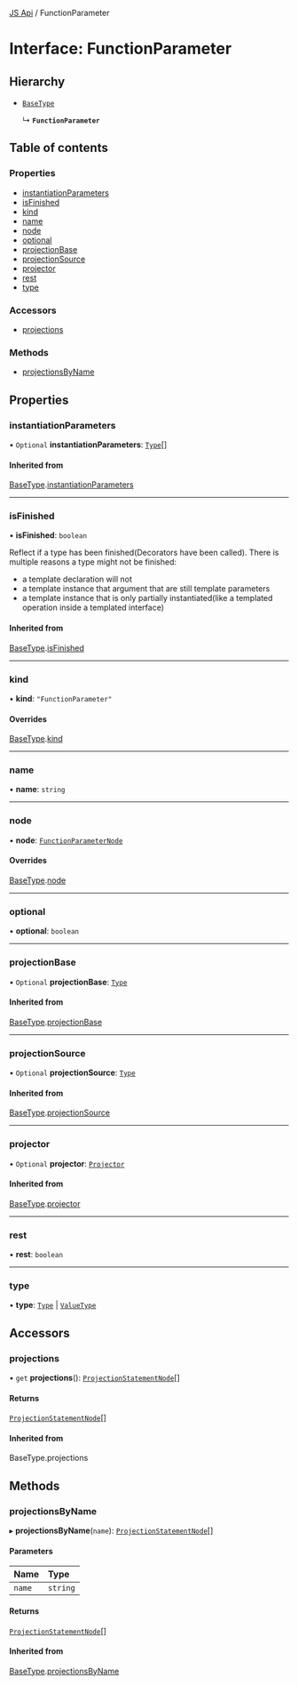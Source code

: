 [JS Api](../index.md) / FunctionParameter

# Interface: FunctionParameter

## Hierarchy

- [`BaseType`](BaseType.md)

  ↳ **`FunctionParameter`**

## Table of contents

### Properties

- [instantiationParameters](FunctionParameter.md#instantiationparameters)
- [isFinished](FunctionParameter.md#isfinished)
- [kind](FunctionParameter.md#kind)
- [name](FunctionParameter.md#name)
- [node](FunctionParameter.md#node)
- [optional](FunctionParameter.md#optional)
- [projectionBase](FunctionParameter.md#projectionbase)
- [projectionSource](FunctionParameter.md#projectionsource)
- [projector](FunctionParameter.md#projector)
- [rest](FunctionParameter.md#rest)
- [type](FunctionParameter.md#type)

### Accessors

- [projections](FunctionParameter.md#projections)

### Methods

- [projectionsByName](FunctionParameter.md#projectionsbyname)

## Properties

### instantiationParameters

• `Optional` **instantiationParameters**: [`Type`](../index.md#type)[]

#### Inherited from

[BaseType](BaseType.md).[instantiationParameters](BaseType.md#instantiationparameters)

___

### isFinished

• **isFinished**: `boolean`

Reflect if a type has been finished(Decorators have been called).
There is multiple reasons a type might not be finished:
- a template declaration will not
- a template instance that argument that are still template parameters
- a template instance that is only partially instantiated(like a templated operation inside a templated interface)

#### Inherited from

[BaseType](BaseType.md).[isFinished](BaseType.md#isfinished)

___

### kind

• **kind**: ``"FunctionParameter"``

#### Overrides

[BaseType](BaseType.md).[kind](BaseType.md#kind)

___

### name

• **name**: `string`

___

### node

• **node**: [`FunctionParameterNode`](FunctionParameterNode.md)

#### Overrides

[BaseType](BaseType.md).[node](BaseType.md#node)

___

### optional

• **optional**: `boolean`

___

### projectionBase

• `Optional` **projectionBase**: [`Type`](../index.md#type)

#### Inherited from

[BaseType](BaseType.md).[projectionBase](BaseType.md#projectionbase)

___

### projectionSource

• `Optional` **projectionSource**: [`Type`](../index.md#type)

#### Inherited from

[BaseType](BaseType.md).[projectionSource](BaseType.md#projectionsource)

___

### projector

• `Optional` **projector**: [`Projector`](Projector.md)

#### Inherited from

[BaseType](BaseType.md).[projector](BaseType.md#projector)

___

### rest

• **rest**: `boolean`

___

### type

• **type**: [`Type`](../index.md#type) \| [`ValueType`](ValueType.md)

## Accessors

### projections

• `get` **projections**(): [`ProjectionStatementNode`](ProjectionStatementNode.md)[]

#### Returns

[`ProjectionStatementNode`](ProjectionStatementNode.md)[]

#### Inherited from

BaseType.projections

## Methods

### projectionsByName

▸ **projectionsByName**(`name`): [`ProjectionStatementNode`](ProjectionStatementNode.md)[]

#### Parameters

| Name | Type |
| :------ | :------ |
| `name` | `string` |

#### Returns

[`ProjectionStatementNode`](ProjectionStatementNode.md)[]

#### Inherited from

[BaseType](BaseType.md).[projectionsByName](BaseType.md#projectionsbyname)
